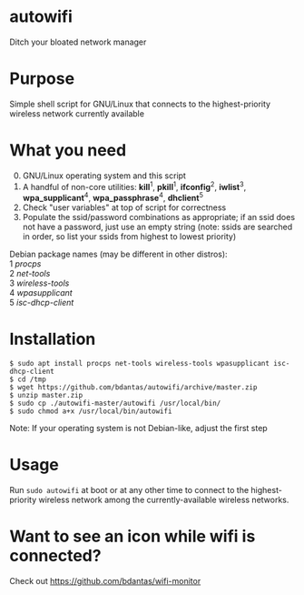 # autowifi
Ditch your bloated network manager

# Purpose
Simple shell script for GNU/Linux that connects to the highest-priority wireless network currently available

# What you need
0. GNU/Linux operating system and this script
1. A handful of non-core utilities: **kill**<sup>1</sup>, **pkill**<sup>1</sup>, **ifconfig**<sup>2</sup>, **iwlist**<sup>3</sup>, **wpa_supplicant**<sup>4</sup>, **wpa_passphrase**<sup>4</sup>, **dhclient**<sup>5</sup>
2. Check "user variables" at top of script for correctness
3. Populate the ssid/password combinations as appropriate; if an ssid does not have a password, just use an empty string (note: ssids are searched in order, so list your ssids from highest to lowest priority)

Debian package names (may be different in other distros):  
1 *procps*  
2 *net-tools*  
3 *wireless-tools*  
4 *wpasupplicant*  
5 *isc-dhcp-client*  

# Installation
```
$ sudo apt install procps net-tools wireless-tools wpasupplicant isc-dhcp-client
$ cd /tmp
$ wget https://github.com/bdantas/autowifi/archive/master.zip
$ unzip master.zip
$ sudo cp ./autowifi-master/autowifi /usr/local/bin/
$ sudo chmod a+x /usr/local/bin/autowifi
```
Note: If your operating system is not Debian-like, adjust the first step

# Usage
Run `sudo autowifi` at boot or at any other time to connect to the highest-priority wireless network among the currently-available wireless networks.

# Want to see an icon while wifi is connected?
Check out https://github.com/bdantas/wifi-monitor
